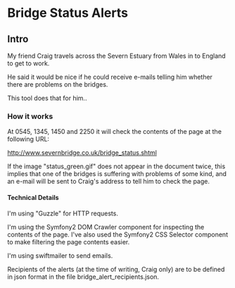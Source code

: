 Bridge Status Alerts
====================

Intro
---------------------

My friend Craig travels across the Severn Estuary from Wales in to England to get to work.

He said it would be nice if he could receive e-mails telling him whether there are problems on the bridges.

This tool does that for him..

### How it works

At 0545, 1345, 1450 and 2250 it will check the contents of the page at the following URL:

http://www.severnbridge.co.uk/bridge_status.shtml

If the image "status_green.gif" does not appear in the document twice, this implies that one of the bridges
is suffering with problems of some kind, and an e-mail will be sent to Craig's address to tell him to check
the page.

#### Technical Details

I'm using "Guzzle" for HTTP requests.

I'm using the Symfony2 DOM Crawler component for inspecting the contents of the page.  I've also used the
Symfony2 CSS Selector component to make filtering the page contents easier.

I'm using swiftmailer to send emails.

Recipients of the alerts (at the time of writing, Craig only) are to be defined in json format in the file
bridge_alert_recipients.json.